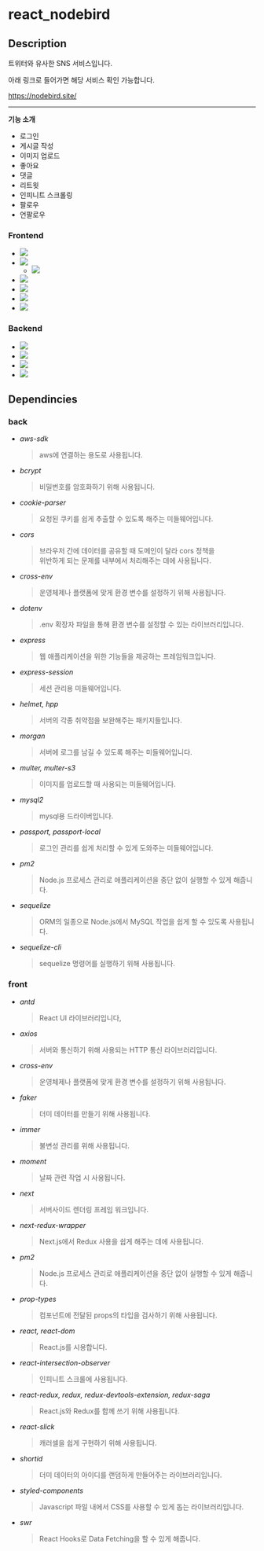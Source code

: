 # react_nodebird

## Description

트위터와 유사한 SNS 서비스입니다.

아래 링크로 들어가면 해당 서비스 확인 가능합니다.

https://nodebird.site/

---

**기능 소개**

-   로그인
-   게시글 작성
-   이미지 업로드
-   좋아요
-   댓글
-   리트윗
-   인피니트 스크롤링
-   팔로우
-   언팔로우

### Frontend

-   <img src="https://img.shields.io/badge/React-61DAFB?style=flat&logo=React&logoColor=white"/>
-   <img src="https://img.shields.io/badge/Redux-764ABC?style=flat&logo=Redux&logoColor=white"/>

    -   <img src="https://img.shields.io/badge/Redux Saga-999999?style=flat&logo=Redux-Saga&logoColor=white"/>

-   <img src="https://img.shields.io/badge/Next-000000?style=flat&logo=Next.js&logoColor=white"/>
-   <img src="https://img.shields.io/badge/Express-000000?style=flat&logo=Express&logoColor=white"/>
-   <img src="https://img.shields.io/badge/styled components-DB7093?style=flat&logo=styled-components&logoColor=white"/>
-   <img src="https://img.shields.io/badge/Ant Design-0170FE?style=flat&logo=Ant Design&logoColor=white"/>

### Backend

-   <img src="https://img.shields.io/badge/Node.js-339933?style=flat&logo=Node.js&logoColor=white"/>
-   <img src="https://img.shields.io/badge/Express-000000?style=flat&logo=Express&logoColor=white"/>
-   <img src="https://img.shields.io/badge/MySQL-4479A1?style=flat&logo=MySQL&logoColor=white"/>
-   <img src="https://img.shields.io/badge/Sequelize-52B0E7?style=flat&logo=Sequelize&logoColor=white"/>

## Dependincies

### back

-   _aws-sdk_
    > aws에 연결하는 용도로 사용됩니다.
-   _bcrypt_
    > 비밀번호를 암호화하기 위해 사용됩니다.
-   _cookie-parser_
    > 요청된 쿠키를 쉽게 추출할 수 있도록 해주는 미들웨어입니다.
-   _cors_
    > 브라우저 간에 데이터를 공유할 때 도메인이 달라 cors 정책을  
    > 위반하게 되는 문제를 내부에서 처리해주는 데에 사용됩니다.
-   _cross-env_
    > 운영체제나 플랫폼에 맞게 환경 변수를 설정하기 위해 사용됩니다.
-   _dotenv_
    > .env 확장자 파일을 통해 환경 변수를 설정할 수 있는 라이브러리입니다.
-   _express_
    > 웹 애플리케이션을 위한 기능들을 제공하는 프레임워크입니다.
-   _express-session_
    > 세션 관리용 미들웨어입니다.
-   _helmet, hpp_
    > 서버의 각종 취약점을 보완해주는 패키지들입니다.
-   _morgan_
    > 서버에 로그를 남길 수 있도록 해주는 미들웨어입니다.
-   _multer, multer-s3_
    > 이미지를 업로드할 때 사용되는 미들웨어입니다.
-   _mysql2_
    > mysql용 드라이버입니다.
-   _passport, passport-local_
    > 로그인 관리를 쉽게 처리할 수 있게 도와주는 미들웨어입니다.
-   _pm2_
    > Node.js 프로세스 관리로 애플리케이션을 중단 없이 실행할 수 있게 해줍니다.
-   _sequelize_
    > ORM의 일종으로 Node.js에서 MySQL 작업을 쉽게 할 수 있도록 사용됩니다.
-   _sequelize-cli_
    > sequelize 명령어를 실행하기 위해 사용됩니다.

### front

-   _antd_
    > React UI 라이브러리입니다,
-   _axios_
    > 서버와 통신하기 위해 사용되는 HTTP 통신 라이브러리입니다.
-   _cross-env_
    > 운영체제나 플랫폼에 맞게 환경 변수를 설정하기 위해 사용됩니다.
-   _faker_
    > 더미 데이터를 만들기 위해 사용됩니다.
-   _immer_
    > 불변성 관리를 위해 사용됩니다.
-   _moment_
    > 날짜 관련 작업 시 사용됩니다.
-   _next_
    > 서버사이드 렌더링 프레임 워크입니다.
-   _next-redux-wrapper_
    > Next.js에서 Redux 사용을 쉽게 해주는 데에 사용됩니다.
-   _pm2_
    > Node.js 프로세스 관리로 애플리케이션을 중단 없이 실행할 수 있게 해줍니다.
-   _prop-types_
    > 컴포넌트에 전달된 props의 타입을 검사하기 위해 사용됩니다.
-   _react, react-dom_
    > React.js를 시용합니다.
-   _react-intersection-observer_
    > 인피니트 스크롤에 사용됩니다.
-   _react-redux, redux, redux-devtools-extension, redux-saga_
    > React.js와 Redux를 함께 쓰기 위해 사용됩니다.
-   _react-slick_
    > 캐러셀을 쉽게 구현하기 위해 사용됩니다.
-   _shortid_
    > 더미 데이터의 아이디를 랜덤하게 만들어주는 라이브러리입니다.
-   _styled-components_
    > Javascript 파일 내에서 CSS를 사용할 수 있게 돕는 라이브러리입니다.
-   _swr_
    > React Hooks로 Data Fetching을 할 수 있게 해줍니다.
